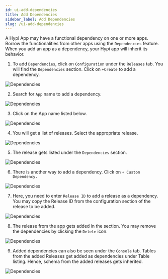 ```yaml
---
id: ui-add-dependencies
title: Add Dependencies
sidebar_label: Add Dependencies
slug: /ui-add-dependencies
---
```


A Hypi App may have a functional dependency on one or more apps. Borrow the functionalities from other apps using the `Dependencies` feature. When you add an app as a dependency, your Hypi app will inherit its behavior.

1. To add `Dependencies`, click on `Configuration` under the `Releases` tab. You will find the `Dependencies` section. Click on `+Create` to add a dependency.

![Dependencies](/img/UI-Dependencies-1.png)

2. Search for `App` name to add a dependency.

![Dependencies](/img/UI-Dependencies-2.png)

3. Click on the App name listed below.

![Dependencies](/img/UI-Dependencies-3.png)

4. You will get a list of releases. Select the appropriate release.

![Dependencies](/img/UI-Dependencies-4.png)

5. The release gets listed under the `Dependencies` section.

![Dependencies](/img/UI-Dependencies-5.png)

6. There is another way to add a dependency. Click on `+ Custom Dependency.`

![Dependencies](/img/UI-Dependencies-6.png)

7. Here, you need to enter `Release ID` to add a release as a dependency. You may copy the Release ID from the configuration section of the release to be added.

![Dependencies](/img/UI-Dependencies-7.png)

8. The release from the app gets added in the section. You may remove the dependencies by clicking the `Delete` icon.

![Dependencies](/img/UI-Dependencies-8.png)

9. Added dependencies can also be seen under the `Console` tab. Tables from the added Releases get added as dependencies under Table listing. Hence, schema from the added releases gets inherited.

![Dependencies](/img/UI-Dependencies-9.png)

